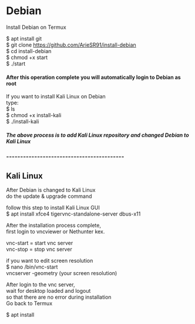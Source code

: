 # Debian
Install Debian on Termux


$ apt install git\
$ git clone https://github.com/ArieSR91/install-debian \
$ cd install-debian\
$ chmod +x start\
$ ./start

#### After this operation complete you will automatically login to Debian as root
If you want to install Kali Linux on Debian\
type: \
$ ls\
$ chmod +x install-kali\
$ ./install-kali
##### The above process is to add Kali Linux repository and changed Debian to Kali Linux
### ------------------------------------------
## Kali Linux
After Debian is changed to Kali Linux\
do the update & upgrade command


follow this step to install Kali Linux GUI \
$ apt install xfce4 tigervnc-standalone-server dbus-x11


After the installation process complete,\
first login to vncviewer or Nethunter kex.


vnc-start = start vnc server\
vnc-stop = stop vnc server


if you want to edit screen resolution \
$ nano /bin/vnc-start\
vncserver -geometry (your screen resolution)

After login to the vnc server,\
wait for desktop loaded and logout\
so that there are no error during installation\
Go back to Termux


$ apt install 
